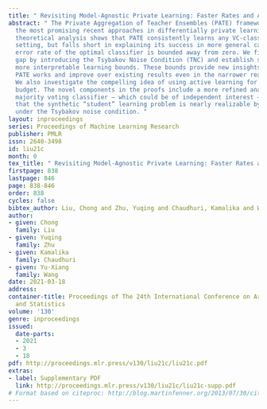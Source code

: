 ```yaml
---
title: " Revisiting Model-Agnostic Private Learning: Faster Rates and Active Learning "
abstract: " The Private Aggregation of Teacher Ensembles (PATE) framework is one of
  the most promising recent approaches in differentially private learning. Existing
  theoretical analysis shows that PATE consistently learns any VC-classes in the realizable
  setting, but falls short in explaining its success in more general cases where the
  error rate of the optimal classifier is bounded away from zero. We fill in this
  gap by introducing the Tsybakov Noise Condition (TNC) and establish stronger and
  more interpretable learning bounds. These bounds provide new insights into when
  PATE works and improve over existing results even in the narrower realizable setting.
  We also investigate the compelling idea of using active learning for saving privacy
  budget. The novel components in the proofs include a more refined analysis of the
  majority voting classifier — which could be of independent interest — and an observation
  that the synthetic “student” learning problem is nearly realizable by construction
  under the Tsybakov noise condition. "
layout: inproceedings
series: Proceedings of Machine Learning Research
publisher: PMLR
issn: 2640-3498
id: liu21c
month: 0
tex_title: " Revisiting Model-Agnostic Private Learning: Faster Rates and Active Learning "
firstpage: 838
lastpage: 846
page: 838-846
order: 838
cycles: false
bibtex_author: Liu, Chong and Zhu, Yuqing and Chaudhuri, Kamalika and Wang, Yu-Xiang
author:
- given: Chong
  family: Liu
- given: Yuqing
  family: Zhu
- given: Kamalika
  family: Chaudhuri
- given: Yu-Xiang
  family: Wang
date: 2021-03-18
address:
container-title: Proceedings of The 24th International Conference on Artificial Intelligence
  and Statistics
volume: '130'
genre: inproceedings
issued:
  date-parts:
  - 2021
  - 3
  - 18
pdf: http://proceedings.mlr.press/v130/liu21c/liu21c.pdf
extras:
- label: Supplementary PDF
  link: http://proceedings.mlr.press/v130/liu21c/liu21c-supp.pdf
# Format based on citeproc: http://blog.martinfenner.org/2013/07/30/citeproc-yaml-for-bibliographies/
---
```

